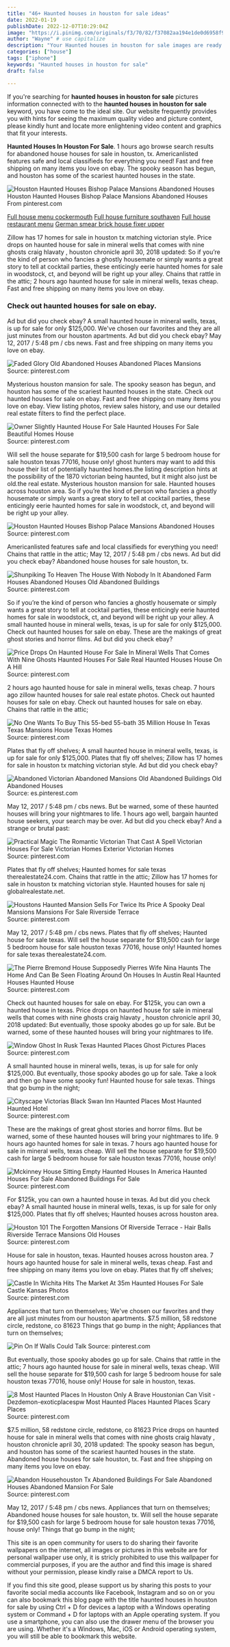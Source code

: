 ```yaml
---
title: "46+ Haunted houses in houston for sale ideas"
date: 2022-01-19
publishDate: 2022-12-07T10:29:04Z
image: "https://i.pinimg.com/originals/f3/70/82/f37082aa194e1de0d6958f93203d41e2.jpg"
author: "Wayne" # use capitalize
description: "Your Haunted houses in houston for sale images are ready in this website. Haunted houses in houston for sale are a topic that is being searched for and liked by netizens now. You can Find and Download the Haunted houses in houston for sale files here. Download all free photos and vectors."
categories: ["house"]
tags: ["iphone"]
keywords: "Haunted houses in houston for sale"
draft: false

---
```


If you're searching for **haunted houses in houston for sale** pictures information connected with to the **haunted houses in houston for sale** keyword, you have come to the ideal  site.  Our website frequently  provides you with  hints  for seeing  the maximum  quality video and picture  content, please kindly hunt and locate more enlightening video content and graphics  that fit your interests.

**Haunted Houses In Houston For Sale**. 1 hours ago browse search results for abandoned house houses for sale in houston, tx. Americanlisted features safe and local classifieds for everything you need! Fast and free shipping on many items you love on ebay. The spooky season has begun, and houston has some of the scariest haunted houses in the state.

![Houston Haunted Houses Bishop Palace Mansions Abandoned Houses](https://i.pinimg.com/564x/69/f5/71/69f571a5d7a2a8edfb5b498676174fcf--weird-houses-texas-travel.jpg "Houston Haunted Houses Bishop Palace Mansions Abandoned Houses")
Houston Haunted Houses Bishop Palace Mansions Abandoned Houses From pinterest.com

[Full house menu cockermouth](/full-house-menu-cockermouth/)
[Full house furniture southaven](/full-house-furniture-southaven/)
[Full house restaurant menu](/full-house-restaurant-menu/)
[German smear brick house fixer upper](/german-smear-brick-house-fixer-upper/)

Zillow has 17 homes for sale in houston tx matching victorian style. Price drops on haunted house for sale in mineral wells that comes with nine ghosts craig hlavaty , houston chronicle april 30, 2018 updated: So if you’re the kind of person who fancies a ghostly housemate or simply wants a great story to tell at cocktail parties, these enticingly eerie haunted homes for sale in woodstock, ct, and beyond will be right up your alley. Chains that rattle in the attic; 2 hours ago haunted house for sale in mineral wells, texas cheap. Fast and free shipping on many items you love on ebay.

### Check out haunted houses for sale on ebay.

Ad but did you check ebay? A small haunted house in mineral wells, texas, is up for sale for only $125,000. We&#039;ve chosen our favorites and they are all just minutes from our houston apartments. Ad but did you check ebay? May 12, 2017 / 5:48 pm / cbs news. Fast and free shipping on many items you love on ebay.


![Faded Glory Old Abandoned Houses Abandoned Places Mansions](https://i.pinimg.com/564x/2c/5c/b4/2c5cb4deca3120f1c605df5a11ff1a83--abandoned-plantations-abandoned-mansions.jpg "Faded Glory Old Abandoned Houses Abandoned Places Mansions")
Source: pinterest.com

Mysterious houston mansion for sale. The spooky season has begun, and houston has some of the scariest haunted houses in the state. Check out haunted houses for sale on ebay. Fast and free shipping on many items you love on ebay. View listing photos, review sales history, and use our detailed real estate filters to find the perfect place.

![Owner Slightly Haunted House For Sale Haunted Houses For Sale Beautiful Homes House](https://i.pinimg.com/736x/8b/49/2c/8b492ce8739fe005dd417d0aefec94d1--haunted-places-haunted-houses.jpg "Owner Slightly Haunted House For Sale Haunted Houses For Sale Beautiful Homes House")
Source: pinterest.com

Will sell the house separate for $19,500 cash for large 5 bedroom house for sale houston texas 77016, house only!  ghost hunters may want to add this house their list of potentially haunted homes.the listing description hints at the possibility of the 1870 victorian being haunted, but it might also just be old.the real estate. Mysterious houston mansion for sale. Haunted houses across houston area. So if you’re the kind of person who fancies a ghostly housemate or simply wants a great story to tell at cocktail parties, these enticingly eerie haunted homes for sale in woodstock, ct, and beyond will be right up your alley.

![Houston Haunted Houses Bishop Palace Mansions Abandoned Houses](https://i.pinimg.com/564x/69/f5/71/69f571a5d7a2a8edfb5b498676174fcf--weird-houses-texas-travel.jpg "Houston Haunted Houses Bishop Palace Mansions Abandoned Houses")
Source: pinterest.com

Americanlisted features safe and local classifieds for everything you need! Chains that rattle in the attic; May 12, 2017 / 5:48 pm / cbs news. Ad but did you check ebay? Abandoned house houses for sale houston, tx.

![Shunpiking To Heaven The House With Nobody In It Abandoned Farm Houses Abandoned Houses Old Abandoned Buildings](https://i.pinimg.com/originals/be/54/df/be54df7bb85bb0144bcda01cca3743b3.jpg "Shunpiking To Heaven The House With Nobody In It Abandoned Farm Houses Abandoned Houses Old Abandoned Buildings")
Source: pinterest.com

So if you’re the kind of person who fancies a ghostly housemate or simply wants a great story to tell at cocktail parties, these enticingly eerie haunted homes for sale in woodstock, ct, and beyond will be right up your alley. A small haunted house in mineral wells, texas, is up for sale for only $125,000. Check out haunted houses for sale on ebay. These are the makings of great ghost stories and horror films. Ad but did you check ebay?

![Price Drops On Haunted House For Sale In Mineral Wells That Comes With Nine Ghosts Haunted Houses For Sale Real Haunted Houses House On A Hill](https://i.pinimg.com/originals/e7/bd/6e/e7bd6e700486977c1a292919bc1b1b9c.jpg "Price Drops On Haunted House For Sale In Mineral Wells That Comes With Nine Ghosts Haunted Houses For Sale Real Haunted Houses House On A Hill")
Source: pinterest.com

2 hours ago haunted house for sale in mineral wells, texas cheap. 7 hours ago zillow haunted houses for sale real estate photos. Check out haunted houses for sale on ebay. Check out haunted houses for sale on ebay. Chains that rattle in the attic;

![No One Wants To Buy This 55-bed 55-bath 35 Million House In Texas Texas Mansions House Texas Homes](https://i.pinimg.com/originals/69/48/52/6948525e363b8681e4ac7dc0762de775.jpg "No One Wants To Buy This 55-bed 55-bath 35 Million House In Texas Texas Mansions House Texas Homes")
Source: pinterest.com

Plates that fly off shelves; A small haunted house in mineral wells, texas, is up for sale for only $125,000. Plates that fly off shelves; Zillow has 17 homes for sale in houston tx matching victorian style. Ad but did you check ebay?

![Abandoned Victorian Abandoned Mansions Old Abandoned Buildings Old Abandoned Houses](https://i.pinimg.com/originals/25/38/96/253896aa707f192a0e5662a639f58116.jpg "Abandoned Victorian Abandoned Mansions Old Abandoned Buildings Old Abandoned Houses")
Source: es.pinterest.com

May 12, 2017 / 5:48 pm / cbs news. But be warned, some of these haunted houses will bring your nightmares to life. 1 hours ago well, bargain haunted house seekers, your search may be over. Ad but did you check ebay? And a strange or brutal past:

![Practical Magic The Romantic Victorian That Cast A Spell Victorian Houses For Sale Victorian Homes Exterior Victorian Homes](https://i.pinimg.com/originals/ee/31/3f/ee313f9e09e281ca960c96c8692421d9.jpg "Practical Magic The Romantic Victorian That Cast A Spell Victorian Houses For Sale Victorian Homes Exterior Victorian Homes")
Source: pinterest.com

Plates that fly off shelves; Haunted homes for sale texas therealestate24.com. Chains that rattle in the attic; Zillow has 17 homes for sale in houston tx matching victorian style. Haunted houses for sale nj globalrealestate.net.

![Houstons Haunted Mansion Sells For Twice Its Price A Spooky Deal Mansions Mansions For Sale Riverside Terrace](https://i.pinimg.com/originals/2b/0b/29/2b0b293a8a1151b987c00a209615220c.jpg "Houstons Haunted Mansion Sells For Twice Its Price A Spooky Deal Mansions Mansions For Sale Riverside Terrace")
Source: pinterest.com

May 12, 2017 / 5:48 pm / cbs news. Plates that fly off shelves; Haunted house for sale texas. Will sell the house separate for $19,500 cash for large 5 bedroom house for sale houston texas 77016, house only! Haunted homes for sale texas therealestate24.com.

![The Pierre Bremond House Supposedly Pierres Wife Nina Haunts The Home And Can Be Seen Floating Around On Houses In Austin Real Haunted Houses Haunted House](https://i.pinimg.com/originals/e0/45/fb/e045fb9ad1de740de5365bb71668fe5f.jpg "The Pierre Bremond House Supposedly Pierres Wife Nina Haunts The Home And Can Be Seen Floating Around On Houses In Austin Real Haunted Houses Haunted House")
Source: pinterest.com

Check out haunted houses for sale on ebay. For $125k, you can own a haunted house in texas. Price drops on haunted house for sale in mineral wells that comes with nine ghosts craig hlavaty , houston chronicle april 30, 2018 updated: But eventually, those spooky abodes go up for sale. But be warned, some of these haunted houses will bring your nightmares to life.

![Window Ghost In Rusk Texas Haunted Places Ghost Pictures Places](https://i.pinimg.com/736x/78/71/e5/7871e5c69efa7235e39f86bbfd73f886--haunted-places-haunted-houses.jpg "Window Ghost In Rusk Texas Haunted Places Ghost Pictures Places")
Source: pinterest.com

A small haunted house in mineral wells, texas, is up for sale for only $125,000. But eventually, those spooky abodes go up for sale. Take a look and then go have some spooky fun! Haunted house for sale texas. Things that go bump in the night;

![Cityscape Victorias Black Swan Inn Haunted Places Most Haunted Haunted Hotel](https://i.pinimg.com/originals/68/3d/77/683d778e6f5b54e093c24b653d1cc30a.jpg "Cityscape Victorias Black Swan Inn Haunted Places Most Haunted Haunted Hotel")
Source: pinterest.com

These are the makings of great ghost stories and horror films. But be warned, some of these haunted houses will bring your nightmares to life. 9 hours ago haunted homes for sale in texas. 7 hours ago haunted house for sale in mineral wells, texas cheap. Will sell the house separate for $19,500 cash for large 5 bedroom house for sale houston texas 77016, house only!

![Mckinney House Sitting Empty Haunted Houses In America Haunted Houses For Sale Abandoned Buildings For Sale](https://i.pinimg.com/564x/fa/e2/c0/fae2c0be29e3888f77d39cf34de80012.jpg "Mckinney House Sitting Empty Haunted Houses In America Haunted Houses For Sale Abandoned Buildings For Sale")
Source: pinterest.com

For $125k, you can own a haunted house in texas. Ad but did you check ebay? A small haunted house in mineral wells, texas, is up for sale for only $125,000. Plates that fly off shelves; Haunted houses across houston area.

![Houston 101 The Forgotten Mansions Of Riverside Terrace - Hair Balls Riverside Terrace Mansions Old Houses](https://i.pinimg.com/originals/52/f6/e2/52f6e2386f13d8e7846f4620ab2ce3d4.jpg "Houston 101 The Forgotten Mansions Of Riverside Terrace - Hair Balls Riverside Terrace Mansions Old Houses")
Source: pinterest.com

House for sale in houston, texas. Haunted houses across houston area. 7 hours ago haunted house for sale in mineral wells, texas cheap. Fast and free shipping on many items you love on ebay. Plates that fly off shelves;

![Castle In Wichita Hits The Market At 35m Haunted Houses For Sale Castle Kansas Photos](https://i.pinimg.com/originals/26/c2/7f/26c27f91a3401ccc64b043ff38546627.jpg "Castle In Wichita Hits The Market At 35m Haunted Houses For Sale Castle Kansas Photos")
Source: pinterest.com

Appliances that turn on themselves; We&#039;ve chosen our favorites and they are all just minutes from our houston apartments. $7.5 million, 58 redstone circle, redstone, co 81623 Things that go bump in the night; Appliances that turn on themselves;

![Pin On If Walls Could Talk](https://i.pinimg.com/736x/40/b7/7e/40b77eac42276d78f1909bc889077f70--old-houses-abandoned-buildings.jpg "Pin On If Walls Could Talk")
Source: pinterest.com

But eventually, those spooky abodes go up for sale. Chains that rattle in the attic; 7 hours ago haunted house for sale in mineral wells, texas cheap. Will sell the house separate for $19,500 cash for large 5 bedroom house for sale houston texas 77016, house only! House for sale in houston, texas.

![8 Most Haunted Places In Houston Only A Brave Houstonian Can Visit - Dezdemon-exoticplacespw Most Haunted Places Haunted Places Scary Places](https://i.pinimg.com/originals/f1/85/33/f1853315a90a2ae06b4532dabaf31348.jpg "8 Most Haunted Places In Houston Only A Brave Houstonian Can Visit - Dezdemon-exoticplacespw Most Haunted Places Haunted Places Scary Places")
Source: pinterest.com

$7.5 million, 58 redstone circle, redstone, co 81623 Price drops on haunted house for sale in mineral wells that comes with nine ghosts craig hlavaty , houston chronicle april 30, 2018 updated: The spooky season has begun, and houston has some of the scariest haunted houses in the state. Abandoned house houses for sale houston, tx. Fast and free shipping on many items you love on ebay.

![Abandon Househouston Tx Abandoned Buildings For Sale Abandoned Houses Abandoned Mansion For Sale](https://i.pinimg.com/originals/f3/70/82/f37082aa194e1de0d6958f93203d41e2.jpg "Abandon Househouston Tx Abandoned Buildings For Sale Abandoned Houses Abandoned Mansion For Sale")
Source: pinterest.com

May 12, 2017 / 5:48 pm / cbs news. Appliances that turn on themselves; Abandoned house houses for sale houston, tx. Will sell the house separate for $19,500 cash for large 5 bedroom house for sale houston texas 77016, house only! Things that go bump in the night;

This site is an open community for users to do sharing their favorite wallpapers on the internet, all images or pictures in this website are for personal wallpaper use only, it is stricly prohibited to use this wallpaper for commercial purposes, if you are the author and find this image is shared without your permission, please kindly raise a DMCA report to Us.

If you find this site good, please support us by sharing this posts to your favorite social media accounts like Facebook, Instagram and so on or you can also bookmark this blog page with the title haunted houses in houston for sale by using Ctrl + D for devices a laptop with a Windows operating system or Command + D for laptops with an Apple operating system. If you use a smartphone, you can also use the drawer menu of the browser you are using. Whether it's a Windows, Mac, iOS or Android operating system, you will still be able to bookmark this website.
